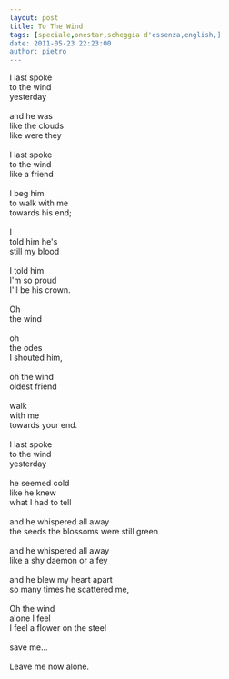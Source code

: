 ```yaml
---
layout: post
title: To The Wind
tags: [speciale,onestar,scheggia d'essenza,english,]
date: 2011-05-23 22:23:00
author: pietro
---
```

<div dir="ltr" style="text-align: left">I last spoke<br/>to the wind<br/>yesterday<br/><br/>and he was<br/>like the clouds<br/>like were they<br/><br/>I last spoke<br/>to the wind<br/>like a friend<br/><br/>I beg him<br/>to walk with me<br/>towards his end;<br/><br/>I<br/>told him he's<br/>still my blood<br/><br/>I told him<br/>I'm so proud<br/>I'll be his crown.<br/><br/>Oh<br/>the wind<br/><br/>oh<br/>the&nbsp;odes<br/>I shouted him,<br/><br/>oh the wind<br/>oldest friend<br/><br/>walk<br/>with me<br/>towards your end.<br/><br/>I last spoke<br/>to the wind<br/>yesterday<br/><br/>he seemed cold<br/>like he knew<br/>what I had to tell<br/><br/>and he whispered all away<br/>the seeds the blossoms were still green<br/><br/>and he whispered all away<br/>like a shy daemon or a fey<br/><br/>and he blew my heart apart<br/>so many times he scattered me,<br/><br/>Oh the wind<br/>alone I feel<br/>I feel a flower on the steel<br/><br/>save me...<br/><br/>Leave me now alone.<br/>
